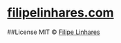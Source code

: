 # [filipelinhares.com](http://filipelinhares.com)

##License
MIT © [Filipe Linhares](http://filipelinhares.github.io/me/)
